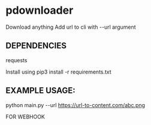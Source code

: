 # pdownloader
Download anything
Add url to cli with --url argument

DEPENDENCIES
---
requests

Install using
pip3 install -r requirements.txt

EXAMPLE USAGE:
---
python main.py --url https://url-to-content.com/abc.png

FOR WEBHOOK
